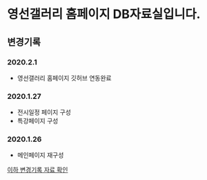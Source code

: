 # 영선갤러리 홈페이지 DB자료실입니다.
## 변경기록
### 2020.2.1
- 영선갤러리 홈페이지 깃허브 연동완료

### 2020.1.27
- 전시일정 페이지 구성
- 특강페이지 구성

### 2020.1.26
- 메인페이지 재구성

[이하 변경기록 자료 확인](https://github.com/evepoi/youngsun/blob/master/%EB%B3%80%EA%B2%BD%EB%A1%9C%EA%B7%B8.md)